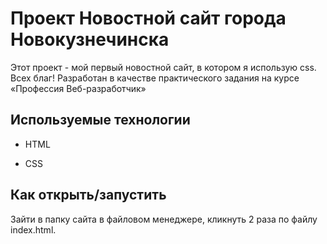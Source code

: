 
# Проект Новостной сайт города Новокузнечинска

Этот проект - мой первый новостной сайт, в котором я использую css. Всех благ!
Разработан в качестве практического задания на курсе «Профессия Веб-разработчик»


## Используемые технологии

* HTML

* CSS 

## Как открыть/запустить

Зайти в папку сайта в файловом менеджере, кликнуть 2 раза по файлу index.html.
